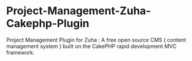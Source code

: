 Project-Management-Zuha-Cakephp-Plugin
======================================

Project Management Plugin for Zuha : A free open source CMS ( content management system ) built on the CakePHP rapid development MVC framework.